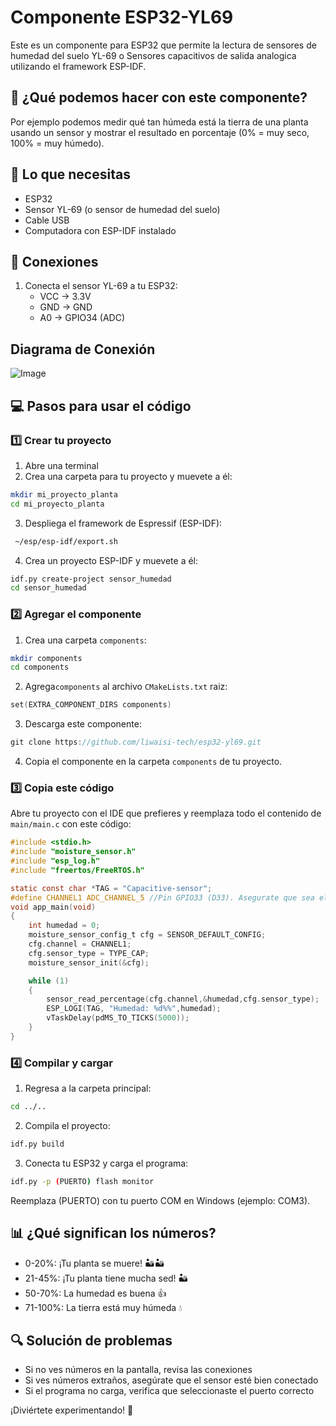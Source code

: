 # Componente ESP32-YL69
Este es un componente para ESP32 que permite la lectura de sensores de humedad del suelo YL-69 o Sensores capacitivos de salida analogica utilizando el framework ESP-IDF.

## 🎯 ¿Qué podemos hacer con este componente?
Por ejemplo podemos medir qué tan húmeda está la tierra de una planta usando un sensor y mostrar el resultado en porcentaje (0% = muy seco, 100% = muy húmedo).

## 📝 Lo que necesitas
- ESP32
- Sensor YL-69 (o sensor de humedad del suelo)
- Cable USB
- Computadora con ESP-IDF instalado

## 🔧 Conexiones
1. Conecta el sensor YL-69 a tu ESP32:
   - VCC → 3.3V
   - GND → GND
   - A0 → GPIO34 (ADC)

## Diagrama de Conexión
![Image](https://github.com/user-attachments/assets/9ce73af3-a50f-49df-8227-d89850f0b594)

## 💻 Pasos para usar el código

### 1️⃣ Crear tu proyecto
1. Abre una terminal
2. Crea una carpeta para tu proyecto y muevete a él:
```bash
mkdir mi_proyecto_planta
cd mi_proyecto_planta
```
3. Despliega el framework de Espressif (ESP-IDF):
```bash
 ~/esp/esp-idf/export.sh
```
4. Crea un proyecto ESP-IDF y muevete a él:
```bash
idf.py create-project sensor_humedad
cd sensor_humedad
```

### 2️⃣ Agregar el componente
1. Crea una carpeta `components`:
```bash
mkdir components
cd components
```
2. Agrega`components` al archivo `CMakeLists.txt` raiz:
```c
set(EXTRA_COMPONENT_DIRS components)
```
3. Descarga este componente:
```c
git clone https://github.com/liwaisi-tech/esp32-yl69.git
```
4. Copia el componente en la carpeta `components` de tu proyecto.

### 3️⃣ Copia este código
Abre tu proyecto con el IDE que prefieres y reemplaza todo el contenido de `main/main.c` con este código:

```c
#include <stdio.h>
#include "moisture_sensor.h"
#include "esp_log.h"
#include "freertos/FreeRTOS.h"

static const char *TAG = "Capacitive-sensor";
#define CHANNEL1 ADC_CHANNEL_5 //Pin GPIO33 (D33). Asegurate que sea el pin que uses en la conexión fisica.
void app_main(void)
{
    int humedad = 0;
    moisture_sensor_config_t cfg = SENSOR_DEFAULT_CONFIG;
    cfg.channel = CHANNEL1;
    cfg.sensor_type = TYPE_CAP;
    moisture_sensor_init(&cfg); 

    while (1)
    {
        sensor_read_percentage(cfg.channel,&humedad,cfg.sensor_type);
        ESP_LOGI(TAG, "Humedad: %d%%",humedad);
        vTaskDelay(pdMS_TO_TICKS(5000));
    } 
}
```

### 4️⃣ Compilar y cargar
1. Regresa a la carpeta principal:
```bash
cd ../..
```

2. Compila el proyecto:
```bash
idf.py build
```

3. Conecta tu ESP32 y carga el programa:
```bash
idf.py -p (PUERTO) flash monitor
```

Reemplaza (PUERTO) con tu puerto COM en Windows (ejemplo: COM3).
## 📊 ¿Qué significan los números?
- 0-20%: ¡Tu planta se muere! 🏜️🏜️
- 21-45%: ¡Tu planta tiene mucha sed! 🏜️
- 50-70%: La humedad es buena 👍
- 71-100%: La tierra está muy húmeda 💧

## 🔍 Solución de problemas
- Si no ves números en la pantalla, revisa las conexiones
- Si ves números extraños, asegúrate que el sensor esté bien conectado
- Si el programa no carga, verifica que seleccionaste el puerto correcto

¡Diviértete experimentando! 🚀
